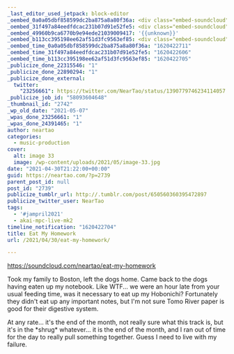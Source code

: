 ```yaml
---
_last_editor_used_jetpack: block-editor
_oembed_0a0a05dbf858599dc2ba875a8a80f36a: <div class="embed-soundcloud"><iframe title="Eat My Homework by NearTao" width="500" height="400" scrolling="no" frameborder="no" src="https://w.soundcloud.com/player/?visual=true&url=https%3A%2F%2Fapi.soundcloud.com%2Ftracks%2F1040253055&show_artwork=true&maxwidth=500&maxheight=750&dnt=1"></iframe></div>
_oembed_31f497a84eedfdcac231b07d91e52fe5: <div class="embed-soundcloud"><iframe title="Eat My Homework by NearTao" width="750" height="400" scrolling="no" frameborder="no" src="https://w.soundcloud.com/player/?visual=true&url=https%3A%2F%2Fapi.soundcloud.com%2Ftracks%2F1040253055&show_artwork=true&maxwidth=750&maxheight=1000&dnt=1"></iframe></div>
_oembed_49960b9ca6770b9e94ede21039009417: '{{unknown}}'
_oembed_b113cc395198ee62af51d3fc9563ef85: <div class="embed-soundcloud"><iframe title="Eat My Homework by NearTao" width="820" height="400" scrolling="no" frameborder="no" src="https://w.soundcloud.com/player/?visual=true&url=https%3A%2F%2Fapi.soundcloud.com%2Ftracks%2F1040253055&show_artwork=true&maxwidth=820&maxheight=1000&dnt=1"></iframe></div>
_oembed_time_0a0a05dbf858599dc2ba875a8a80f36a: "1620422711"
_oembed_time_31f497a84eedfdcac231b07d91e52fe5: "1620422606"
_oembed_time_b113cc395198ee62af51d3fc9563ef85: "1620422705"
_publicize_done_22315546: "1"
_publicize_done_22890294: "1"
_publicize_done_external:
  twitter:
    "23256661": https://twitter.com/NearTao/status/1390779746234114057
_publicize_job_id: "58093604648"
_thumbnail_id: "2742"
_wp_old_date: "2021-05-07"
_wpas_done_23256661: "1"
_wpas_done_24391465: "1"
author: neartao
categories:
  - music-production
cover:
  alt: image 33
  image: /wp-content/uploads/2021/05/image-33.jpg
date: "2021-04-30T21:22:00+00:00"
guid: https://neartao.com/?p=2739
parent_post_id: null
post_id: "2739"
publicize_tumblr_url: http://.tumblr.com/post/650560360395472897
publicize_twitter_user: NearTao
tags:
  - '#jampril2021'
  - akai-mpc-live-mk2
timeline_notification: "1620422704"
title: Eat My Homework
url: /2021/04/30/eat-my-homework/

---
```

https://soundcloud.com/neartao/eat-my-homework

Took my family to Boston, left the dogs home. Came back to the dogs having eaten up my notebook. Like WTF... we were an hour late from your usual feeding time, was it necessary to eat up my Hobonichi? Fortunately they didn't eat up any important notes, but I'm not sure Tomo River paper is good for their digestive system.

At any rate... it's the end of the month, not really sure what this track is, but it's in the \*shrug\* whatever... it is the end of the month, and I ran out of time for the day to really pull something together. Guess I need to live with my failure.
